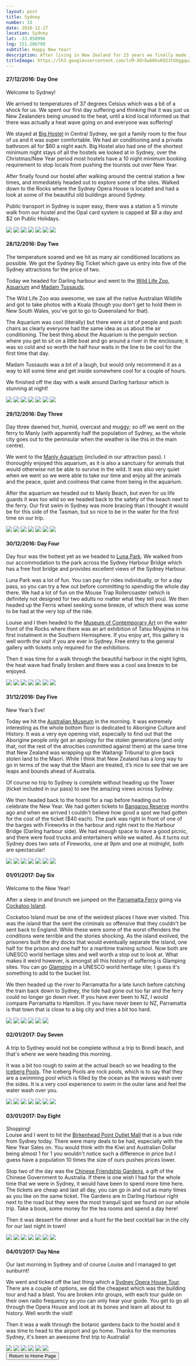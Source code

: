 ```yaml
---
layout: post
title: Sydney
number: 33
date: 2016-12-27
location: Sydney
lat: -33.858996
lng: 151.208790
subtitle: Happy New Year!
description: After living in New Zealand for 23 years we finally made it to Australia
titleImage: https://lh3.googleusercontent.com/lcM-XOrEw66huK92JtUXggquZMvzkM8FQqhvaRFg8it4lnoi-y9Zyq42EaGruRWaWNnROrObxxPjXZz-jYpRdO37LWhWnmRhy7EDKM5tLn_XQ3VxWh8VkMQOj_fhpVDEEbVrBIM1aoI=w2400
---
```



<h4>27/12/2016: Day One</h4>

Welcome to Sydney!

We arrived to temperatures of 37 degrees Celsius which was a bit of a shock for us. We spent our first day suffering and thinking that it was just us New Zealanders being unused to the heat, until a kind local informed us that there was actually a heat wave going on and everyone was suffering!

We stayed at <a target="_blank" href="http://bighostel.com/">Big Hostel</a> in Central Sydney, we got a family room to the four of us and it was super comfortable. We had air conditioning and a private bathroom all for $60 a night each. Big Hostel also had one of the shortest minimum night stays of all the hostels we looked at in Sydney, over the Christmas/New Year period most hostels have a 10 night minimum booking requirement to stop locals from pushing the tourists out over New Year.

After finally found our hostel after walking around the central station a few times, and immediately headed out to explore some of the sites. Walked down to the Rocks where the Sydney Opera House is located and had a look at some of the beautiful old buildings around Sydney. 

Public transport in Sydney is super easy, there was a station a 5 minute walk from our hostel and the Opal card system is capped at $8 a day and $2 on Public Holidays.

<img src="https://lh3.googleusercontent.com/4QfmGsEfRSV8mq4DnyMKDvo1fNDjh992SWcSn-4VDHphk8mP-HvMy4ZrQjLLJhPp-Vkgpb3_3tGKqmpFU9DqaqD5roLHCMsLByVBR9dXQHRUxm1mP7QjDFedv9DJRz_PPn8qzibQRJQ=w2400" class="image1">
<img src="https://lh3.googleusercontent.com/Hoq9jhZxrjqFdzFdcxAx91ptxypehoGBFwcLHE3NwbaHM3ENy5RMscw6Xn2hadKG58A904n63RTWSZgm6ayDcPGtowgQ1DVkb0ur2DKr6ewjNfbhfgaHCCZoAfw0feDE6DjKePD9Q_g=w2400" class="image1">
<img src="https://lh3.googleusercontent.com/zA8EDkBZnmoFXEAUwHJ3Ymtt4KlGLTJ0TEwQulglGIGNX3FNbhipT1uEJAwSaDAaxXhzRZff50_y5TTUh4U6Pt0-XWV-fcy451X2vqxmSc6QkLqic7J6ESWq6oAqUblfpNfukyIItds=w2400" class="image1">
<img src="https://lh3.googleusercontent.com/7Wjbfnq45dD0mznilXf3EQ4zqV1UmPtcwU_AFNVbGLTDFLW9nUizVG0uvoFcrloHyGez1qO3bKv157SDhw_bkk_9qY2CMN2hdERoyU4NFU6IMUiMgnm0soVPdq_cVK_90t94x03r_zI=w2400" class="image1">
<img src="https://lh3.googleusercontent.com/DhIXOO7kWsdzmUq3Qwvt3gMxKQlvcHXrIgcSazOYTSXL9wK3MzWhlKyt1uMtOqppAgW6JUqPTZ_ImXvAjc1Fz81bhrSspo3aFZWRcfVF6IscP1vnWWqCMxJfRVFQkpvktSecDihoK7I=w2400" class="image1">
<img src="https://lh3.googleusercontent.com/H0KBta57Jt_WrsU6OowrIecTlON0D9ZboQN-TF9D32zP2E08XPD3JIOiwFX0dI0H1XG5HPEZ8RH-aTg2kjPdN6njmqmCec21SFiTzpAJo_ZPqiYi3shqX7VLbW1jBWvhBGGWpdkzBAE=w2400" class="image1">
<img src="https://lh3.googleusercontent.com/5bNJemiLbgh0uIg5v2akv1JZXtUVCguiTBuLQ131WhC70e3y09RnRSNo2Mv2sc2tvjXhmtZ5_bzobarUxtfX7cX5kGx_2Do3Piu6gJR_Nojut6ir4KcP5-f4f4_wntNd1_fwLzeSnqc=w2400" class="image4">

<h4>28/12/2016: Day Two</h4>

The temperature soared and we hit as many air conditioned locations as possible. We got the Sydney Big Ticket which gave us entry into five of the Sydney attractions for the price of two. 

Today we headed for Darling harbour and went to the <a traget="_blank" href="https://www.wildlifesydney.com.au/">Wild Life Zoo</a>, <a target="_blank" href="https://www.sydneyaquarium.com.au/">Aquarium</a> and <a target="_blank" href="https://www.madametussauds.com.au/en/">Madam Tussauds</a>. 

The Wild Life Zoo was awesome, we saw all the native Australian Wildlife and got to take photos with a Koala (though you don't get to hold them in New South Wales, you've got to go to Queensland for that). 

The Aquarium was cool (literally) but there were a lot of people and push chairs as clearly everyone had the same idea as us about the air conditioning. The best thing about the Aquarium is the penguin section where you get to sit on a little boat and go around a river in the enclosure; it was so cold and so worth the half hour waits in the line to be cool for the first time that day. 

Madam Tussauds was a bit of a laugh, but would only recommend it as a way to kill some time and get inside somewhere cool for a couple of hours. 

We finished off the day with a walk around Darling harbour which is stunning at night!

<img src="https://lh3.googleusercontent.com/Tvj3v_j85krz4RH3hgAcEbs8gRFQ9FULFpjFbypn9i8avqPbHZMAKbth_JLA_urbuG_LkbrA7XGRKc2Rq6gZUYZdcW76Uu4IjEoXdXbgGicn4kIbCiJoVqP6U2DOuvZLXsyygWtv4XA=w2400" class="image1">
<img src="https://lh3.googleusercontent.com/2GPfaNKYyjcKKdMntnDT4Fv8t8mr94W495ke-e1n-nDEI2OoS_DsgD9W7QS4poP7NQwylkmuMiTxTXHX9fusQx8Cf3N2qVX4l75s8skmuR6rqqyCKGHI-cNsX2Bud2OLI08sB30ixMk=w2400" class="image1">
<img src="https://lh3.googleusercontent.com/hEIkdUj6XrJvhllIdSTmIxq4VBeqbAafX9Ht5FVLzw42duZiBgZBV8OeEELabanIQUJE-mFbrx4uiXJC5m0JauvM75nsnoKhH1dQO3ZWfa6vBU7Zhvv0BYYO3rV2YNdq7FGqS_0UqIU=w2400" class="image1">
<img src="https://lh3.googleusercontent.com/oARmmsJSJrTFsKkB5AdflOGoxd9q5I5mJTvk3CmvBNojVXbLY8bbCy5yPHreqZQCIqP72Jx2CJEt8hsClXYpWKcIRcangzbdxfJg6qc8o26WyPOSQNZaJ3BjqdvPrdDva_xajm6Ldv8=w2400" class="image1">
<img src="https://lh3.googleusercontent.com/QZ3qQTGu8Ksg-HtZyYh0SR9eQoY9nZVNQiJN0ZGZC8CULXGGnW4vKoj4PzCMr2GcvlOpf0y0wL51L7cLr1rugnxwQMWkZZj95nszPL9g_uehOpOog5DFSal82SAJizWpg8d1__152wo=w2400" class="image1">
<img src="https://lh3.googleusercontent.com/kughsahcUyN6BOFRj1MJSbe7RQ9DwUUksQqMUk5Al5RK6qz_FclHtZLg8mzwPB9flF6QBimqzlQFwh7LwUAR_BmVtolYFvQxZarv9NSP6R6Ba4uK3oqbKbpoxoQaqPDOJqtENJQns_g=w2400" class="image1">
<img src="https://lh3.googleusercontent.com/BcCSgi5ZOyE9mG6kOdWzyJlZ65SBm8cVwbztpqEJJbcgSO_InMJ1ZFwKIdag0be21dUMFxPWxOcoJ-n_W-xekEnwb6VU8NIstew6ulf7hWWZXjq1DDf_NbXNnP4oIZXPC2up5gv6ExI=w2400" class="image4">

<h4>29/12/2016: Day Three</h4>

Day three dawned hot, humid, overcast and muggy; so off we went on the ferry to Manly (with apparently half the population of Sydney, as the whole city goes out to the peninsular when the weather is like this in the main centre). 

We went to the <a target="_blank" href="https://www.sydneyaquarium.com.au/?utm_source=manlysealifesanctuary.com.au&utm_medium=referral&utm_campaign=ManlyRedirects">Manly Aquarium</a> (included in our attraction pass). I thoroughly enjoyed this aquarium, as it is also a sanctuary for animals that would otherwise not be able to survive in the wild. It was also very quiet when we went so we were able to take our time and enjoy all the animals and the peace, quiet and coolness that came from being in the aquarium.

After the aquarium we headed out to Manly Beach, but even for us life guards it was too wild so we headed back to the safety of the beach next to the ferry. Our first swim in Sydney was more bracing than I thought it would be for this side of the Tasman, but so nice to be in the water for the first time on our trip. 

<img src="https://lh3.googleusercontent.com/EUCyUgrJvMtF69eAN8wOGwJ04VnjpWM7Mhp0ZbjHCHSb-ofCJR1NCsaWh1CED5wGbSzAufKAHCXEK3Kt9yLO0Et62-x_89DsqiQol6zb-j1xCTtg-uqbWkFJ662BXbZ7to42rGa98yc=w2400" class="image1">
<img src="https://lh3.googleusercontent.com/FepwAblvGoptiFLXieBO6a0ewzg40odGTur1A0NxdE5Qy_-lVzQIcxjzfO_nA1Aa7rXf2_69QxIb96pt_a-LnEdvO8ugB_1N-tM9sKeSxzDp7kQFaul51dcoBSs0Mn2l9gFRBMQxzfk=w2400" class="image1">
<img src="https://lh3.googleusercontent.com/s7Ehe_WjFMqoN4bt5NeAawHX2bXWF5HBgtCbrnn9J6xut3BbxP9egb1FjkuVU75p-Cv03GQW4CZ6hWFv21f4AuLhhzZrG1fpDZMgqrzkv1n1_wUPPLkItFI2xeGEanGmfmpkr1lb8Wc=w2400" class="image1">
<img src="https://lh3.googleusercontent.com/NaVFctWletTVNnWaYyW9_z0EtUlOC0Liuu72U75Rh3n7GkBpErgCe5iaZh0mcK1_hlmb9JHzGlt68FwJ7QdeGMy8PxziBewWLX6LVWe5PBjzU2e_SovFIs3xU5H_uANaE-KmAKnU5Mk=w2400" class="image1">
<img src="https://lh3.googleusercontent.com/ZV0b2VapArkZ48_LOlC02QzPHped_Ej40-6cKRz7cAQeHmDQLkzuWR0C9De_Z1wLWPYHIyPCooD8E_8qADNmszv_lUwDJAzQ0l_gaJPOIonM1BmE97MqG_ht4XRhj7hryIGv1W8S2bE=w2400" class="image1">
<img src="https://lh3.googleusercontent.com/IVhWKJ5MMIadRSPTz9NBYtsByWtbEFlb97xJH_aU3hSMJGGovwUvqLd73_nbbpCEImwrguDtthaWw0Stm8HhGBKGS80uYalnlotgvsdNAPGi2UtuTpFZBpATx0bctONmRuh_65gdSHU=w2400" class="image1">
<img src="https://lh3.googleusercontent.com/99Z5l_CN8z4jpygQHYnpTp5UDwZWXdzJTbnR9-lgoMQeGSnDRTLAjBoMcVQOGOIDeuBk8kuK7aNc7n8qMAkMxFfAUM61dSnUGFAa0GAZkMxzkgutWLvqewNuC_bBJu_opM7Nupg3mc4=w2400" class="image4">

<h4>30/12/2016: Day Four</h4>

Day four was the hottest yet as we headed to <a target="_blank" href="http://www.lunaparksydney.com/">Luna Park</a>. We walked from our accommodation to the park across the Sydney Harbour Bridge which has a free foot bridge and provides excellent views of the Sydney Harbour. 

Luna Park was a lot of fun. You can pay for rides individually, or for a day pass, so you can try a few out before committing to spending the whole day there. We had a lot of fun on the Mouse Trap Rollercoaster (which is definitely not designed for two adults no matter what they tell you). We then headed up the Ferris wheel seeking some breeze, of which there was some to be had at the very top of the ride. 

Louise and I then headed to the <a target="_blank" href="https://www.mca.com.au/">Museum of Contemporary Art</a> on the water front of the Rocks where there was an art exhibition of Tatsu Miyajima in his first instalment in the Southern Hemisphere. If you enjoy art, this gallery is well worth the visit if you are ever in Sydney. Free entry to the general gallery with tickets only required for the exhibitions.

Then it was time for a walk through the beautiful harbour in the night lights, the heat wave had finally broken and there was a cool sea breeze to be enjoyed. 

<img src="https://lh3.googleusercontent.com/Bs31vPTFhQRPA0cslS2mAWKEtBYjWq6mOAn17Gq3LE5zKlddmWeDeWwwtJwu9N6zRSGsr1OZHoFG-zs091Vg1sHFtCcv_V71Lpp5X6ymvjnCRPDoJkiwurdJ4EmDqzBJj82Irr1aS7w=w2400" class="image1">
<img src="https://lh3.googleusercontent.com/43d9qBgUsr5ZonPRiDu60cUSSdBl70uuyXQy8qrUiD7BEKcYbHNIRPXCHrgHKPUM-GN9ZOQ1dBmdxnlvj2AGPRms_evY8vFzScTx7D5G7f6vxvbo0WpCpvlfRd_SfHy0dZ2uSjvOlY0=w2400" class="image1">
<img src="https://lh3.googleusercontent.com/vdI2YioXv5aLuBtm_dXBHJvW3uX6u0wg4ISrd5W6Plcepwu0wXxZmkP3DQXTZ4I50POnVSypif07p_x6WXlJe7lkMnwlIiotOcZt9G7VZQqm3mig_nki8jpJots54VrwLTgcWtrkJzk=w2400" class="image1">
<img src="https://lh3.googleusercontent.com/A9yOq6bm4p15wc6vIgUxgDALnWtneQPCF37NHpJgfCMvvb3WRWU4K3ZTuryo3VG1flp26XFqRO5Tbq4QKMPaz-fnXJH3x9QL72qoaqqWhXfdzaxGvuyRa2UMhFJ0enE9hPQW9tmnloE=w2400" class="image1">
<img src="https://lh3.googleusercontent.com/giydNXzP80kZup5ANp7v0yB53i8nHGTRhXh5Y9DYhQ8xx2rDKL_FGQ7rPBo7QntQ9QqYQL_2osOMgn--ZE4Kh3Jzjh2kH15Q-P0TLfIawGao7p4GfT3G2j2QELOXd8Fd-7wfz40UZts=w2400" class="image1">
<img src="https://lh3.googleusercontent.com/A2LEncvqIuPwfc4wC0yGQFrU58tLogUdjf_EJKAr3R6G_lL57FlREGEVIHvVcBchMAqYNAz-Jw96aWDJJELEwDvKS7EwsN3lEoJven1j_l0E0KXWOTvfPRqiCywM8SAEXwcsbaMeRX4=w2400" class="image1">
<img src="https://lh3.googleusercontent.com/o7pKqkSDoCbYlZEAk_hOf5NKBw3q0L4ycY-nx-6LNZen_aO-b7uEnE2AKzxfBEtfsfwNzKI8NHeNAzg-3ZHrG04eoH5pjT1BO1FKwiFTQ9zxOjNueav9VYJRhDpSNF6KwzszArgZ-Ig=w2400" class="image4">


<h4>31/12/2016: Day Five</h4>

New Year’s Eve!

Today we hit the <a target="_blank" href="https://australianmuseum.net.au/">Australian Museum</a> in the morning. It was extremely interesting as the whole bottom floor is dedicated to Aborigine Culture and History. It was a very eye opening visit, especially to find out that the Aborigine people only got an apology for the stolen generations (and only that, not the rest of the atrocities committed against them) at the same time that New Zealand was wrapping up the Waitangi Tribunal to give back stolen land to the Maori. While I think that New Zealand has a long way to go in terms of the way that the Maori are treated, it’s nice to see that we are leaps and bounds ahead of Australia. 

Of course no trip to Sydney is complete without heading up the Tower (ticket included in our pass) to see the amazing views across Sydney.

We then headed back to the hostel for a nap before heading out to celebrate the New Year. We had gotten tickets to <a target="_blank" href="https://www.sydneynewyearseve.com/vantage-points/barangaroo/">Bangaroo Reserve</a> months ago and when we arrived I couldn't believe how good a spot we had gotten for the cost of the ticket ($40 each). The park was right in front of one of the barges with Fireworks in the harbour and right next to the Harbour Bridge (Darling harbour side). We had enough space to have a good picnic, and there were food trucks and entertainers while we waited. As it turns out Sydney does two sets of Fireworks, one at 9pm and one at midnight, both are spectacular!

<img src="https://lh3.googleusercontent.com/ErVrB_0EZb2v8M0ABkYcxULjcZXHYtWoiCkgx5M8Myuet_sQSKmYlSUTrr74hBslVYd7T1Qxv1wjXOZyEAL7zR3TjpJAQRWbKa6eQPBOaQsAPUiysD2LoUFq3KfbvYxTVEaoTwQOPbM=w2400" class="image1">
<img src="https://lh3.googleusercontent.com/e95Ev1AFZ0uVmuv2BItb1Z9PXrSQt5lPNTfeIdqJjd5u0MmvvD7VxCX5ep7ef9QLDspZvyGdbzgTrTiGjzPKwcpuzzVQP-uCyR16ZNWQYw2itMSAsu03qgg38PrDbfJ9yWPEXtLgFGI=w2400" class="image1">
<img src="https://lh3.googleusercontent.com/BqfqRsQokD0l47yUdTpCp9y8NGuoxi_JoBnydpiX5I1fzNU6y7saCrkAttR622zPgvcbOEWmXgMwwMhyqL7IKYZpyCBHSBQkYBAeQQGz7pYubgwltd1QJlWgpZwUj3jdKYOF4NBXego=w2400" class="image1">
<img src="https://lh3.googleusercontent.com/Spa-Ld_BMmP2S4cJ-c5O2M9q6tDKeSPkGgWkVTlFtsn0QOthXtZz2zVuVi3WQrcezZ4bM_8J0culb2CZApEMNcz0Zc1NYOKw5OJE2I6CwLMJmTrRBh6zVGEJpu0ulXmth85Om9TOkvk=w2400" class="image1">
<img src="https://lh3.googleusercontent.com/whxbTYhKqqlauLEg5MIEm7Z2GNukEhc5tygD8IjVLCvUe39KzUI6_ncnqbGOkEeXDiFCR3Mfpylfw5xxCyPXoUP3dvjIhCvLxUiXVrURh7vBYmyzdYptCNLNTEp62syDu2D2RLXx-Q8=w2400" class="image1">
<img src="https://lh3.googleusercontent.com/sv3HSuJIv90eA-NHFhGiuHVp-nsKedp85V-nDrFNqsL21uQQ94cO8AOLZ2t__O18GvhV5tpHQgMjtUtLkQg0sde7hu4IWBm--kuzvVBlFmTxsmcrGCkW0gfWOMJx-4F8KMDuAbIy3F8=w2400" class="image1">
<img src="https://lh3.googleusercontent.com/30-lSiZn0uP8AzydCOW5KZhchCE-kJxTxv5h0JB8cDG_yk0eTp5t52ISum3tsBEYokoWLYPVCHRwiCsMW6v0fxsVNZvYskBB96H3qMsE4tF7HRIuvgrqA9SG7gcV6SCUsG30I_9gwBo=w2400" class="image4">

<h4>01/01/2017: Day Six</h4>

Welcome to the New Year!

After a sleep in and brunch we jumped on the <a target="_blank" href="http://www.beyondthewharf.com.au/route/parramatta-river/">Parramatta Ferry</a> going via <a target="_blank" href="http://www.cockatooisland.gov.au/">Cockatoo Island</a>. 

Cockatoo Island must be one of the weirdest places I have ever visited. This was the island that the sent the criminals so offensive that they couldn't be sent back to England. While these were some of the worst offenders the conditions were terrible and the stories shocking. As the island evolved, the prisoners built the dry docks that would eventually separate the island, one half for the prison and one half for a maritime training school. Now both are UNESCO world heritage sites and well worth a stop out to look at. What makes it weird however, is amongst all this history of suffering is Glamping sites. You can go <a target="_blank" href="http://www.cockatooisland.gov.au/stay/glamping">Glamping</a> in a UNESCO world heritage site; I guess it's something to add to the bucket list. 

We then headed up the river to Parramatta for a late lunch before catching the train back down to Sydney, the tide had gone out too far and the ferry could no longer go down river. If you have ever been to NZ, I would compare Parramatta to Hamilton. If you have never been to NZ, Parramatta is that town that is close to a big city and tries a bit too hard.

<img src="https://lh3.googleusercontent.com/irYsf7EEeCec8Z9LgZbBRQvEZWrSDlnckr6sUvfkJvhxKnno9aQq2ZUBh7l9G0EYd-NzL7-Y1BBXF_FegiRD20mpMzviEQTWAfOEKXrAbwnDoHi3nW6mEb_9bcNd5BsHbvIzHwziEJg=w2400" class="image1">
<img src="https://lh3.googleusercontent.com/X9U6ASTLGaG9E2xKA_9nNzv9lYzur7ePd9RdGooaoSx8g8JAZ9X_hTt184tZmVBrGXXUuTr8AlmmAQ36D4vgh-l2NULFgV0cmFn-56s3iPxeiRGhS72uSHf4T3fw2Ng_Q-t3mImK1sg=w2400" class="image1">
<img src="https://lh3.googleusercontent.com/QKzhsCQuQCpy_2A3icAXQIFMuryYp6Hg-i9P4AOaiW9XRoB-9gnwydl7eFzLsf_ElSQ0a38sORLX1iWaTtHP-hDxAmi8Kq5MZdae5aKePFbRKbIW64GA0cE7ND7jqJFbhOOgLsOB0cY=w2400" class="image1">
<img src="https://lh3.googleusercontent.com/IF8bi1zx908K7lv1GEumY1fAA1bm6zf_mvFDhh1DK_ffJv3I6Bid0Dlv7416raXpKUEuxPwwOBcptPyZRUYagYVobEwFqKnSr6F3JtBO112ZmRou-FoDZysm7QHy2rStaFNRZ6N30iE=w2400" class="image1">
<img src="https://lh3.googleusercontent.com/JdqrD19AUtLLg58HDApKOYQBVW0qoszLlIxwksyQVLF9hE4IMC4MgxvOkS3pyeQDRk79CEedoFt1xlhVTNQRNYfCtH7Vqj7r1etMSgjFt-pPX9180rvE9cYrJ-j470SgBziNR3lyjsY=w2400" class="image1">
<img src="https://lh3.googleusercontent.com/6VYcRtoAfkizfSuXrZlIsADdKMe06TPU6GDH4RAN1bdPUeI08--tOi6HYyPMYWPYdbJaGBzbc0-LBBoYfHMXqLJmlxUHsz0NWBzf_P0JCQDCTqLpVF6v1jS0_tAmY2H_03l3HCgGt0c=w2400" class="image1">

<h4>02/01/2017: Day Seven</h4>

A trip to Sydney would not be complete without a trip to Bondi beach, and that's where we were heading this morning.

It was a bit too rough to swim at the actual beach so we heading to the <a target="_blank" href="https://icebergs.com.au/">Iceberg Pools</a>. The Iceberg Pools are rock pools, which is to say that they are a swimming pool which is filled by the ocean as the waves wash over the sides. It is a very cool experience to swim in the outer lane and feel the water wash over you. 

<img src="https://lh3.googleusercontent.com/c942Ph3luqDRYls4RdHbRJQibfubaLtixFe0pcMB5j2Y_BpPUe-6AI54ZM3UTeeXsflnQvJ6gfxHKQ6r_PTRoO-pMYp88kb-Z6SBUcEmp1eeMJHXvVENvVtrMV_gjvMMr6LL-kuDlAI=w2400" class="image1">
<img src="https://lh3.googleusercontent.com/wWEE6s21Lx5uulffGHW5JKRsr0RbUCQdiMJRA6bWTqvsPrJ9j0tqXEbOP_wRVWJ7ilRhGbYY6jKEsiXyK1ju4X8Wi1gcqRwJJax0VdFSfHm0Sc0mSXNbe1PeWswJGAfp4gJWKXUQbhc=w2400" class="image1">
<img src="https://lh3.googleusercontent.com/jDDY5yWYmyh7nH3jBktufOb2lAR-UoitrikBRGHbMEfS4McNN3Bfb2rzZdVPzRFyZcn4bA6NnXFtu3fMinQ88lX5yXSsg-fmHpF3cxNjVhXZv4RRIZvnCrAW_AjcY2MHvKMK-XHGz-c=w2400" class="image1">
<img src="https://lh3.googleusercontent.com/wauFRDHzPtJ-MVnQcOE58WJ9oJv8Kj4pOdzEAWoxseoSB2QIXNefebX5n42DqNDlJ9lFwEhYJ16s3S0WsLDuoin0UgY3uLinaLK_p2mI9pnEulUdwZRDv6Qh2l29af7XQ1zthlKgEo4=w2400" class="image1">
<img src="https://lh3.googleusercontent.com/TSikaQjpYnYoG8E3eqdEkgVc_5r1z9Mfk5e991BBg82TpX_pJjDsq8DTWh_CFbxwOWNMEKtkY4Kxbu-Hj4uPVcZU1C8g5LJzqlWwMVgDgXVxRNkHPEzsrHh9G4QeUWT6TgR3_2Cu_p4=w2400" class="image1">
<img src="https://lh3.googleusercontent.com/AqULn7T-Vi1SaBTpiE33tVRnoDPT4-7huZYPQKBBK3Bs24JNOCJUBhv25NrmXmRBhHl3tCZmWktQD88GCOWNY7ToDUYrkm8h9-87KK7kRpc71jX0XUpu4qYoPNKV6n4Ug_uk5vyeDJI=w2400" class="image1">
<img src="https://lh3.googleusercontent.com/v7t2Y9lOJ9ioYGP2UmAxd0ZJgzpchlqX3AqlFdLJQddjuKAsiHWqj2rHAQf0VP_2UM3mtKQpibBbpbzE74KB4ZiYVgzkyQgI8IqWuhfSwEQb1RevFs757ekzA0Y3y65BYvrOf2dqJN0=w2400" class="image4">

<h4>03/01/2017: Day Eight</h4>

Shopping!<br/>
Louise and I went to hit the <a target="_blank" href="http://www.birkenheadpoint.com.au/">Birkenhead Point Outlet Mall</a> that is a bus ride from Sydney today. There were many deals to be had, especially with the New Year Sales on. You would think with the Kiwi and Australian Dollar being almost 1 for 1 you wouldn't notice such a difference in price but I guess have a population 10 times the size of ours pushes prices lower. 

Stop two of the day was the <a target="_blank" href="https://www.darlingharbour.com/things-to-do/chinese-garden-of-friendship/">Chinese Friendship Gardens</a>, a gift of the Chinese Government to Australia. If there is one wish I had for the whole time that we were in Sydney, it would have been to spend more time here. The tickets are cheap and last all day, you can go in and out as many times as you like on the same ticket. The Gardens are in Darling Harbour right next to the road but they were the most tranquil spot we found on our whole trip. Take a book, some money for the tea rooms and spend a day here!

Then it was dessert for dinner and a hunt for the best cocktail bar in the city for our last night in town!

<img src="https://lh3.googleusercontent.com/wQViiN5McnxAIyitWMPQ0ACfo9f2rhw917T8Mju9_uIfvpDEgDluwzAWfFJLYEyw6ec3gvWkNlk_3IbxhJWuWO-378bZYpKFAa108Mcwq50kzNnFFUeNZiu4xMbHHik3CVYzeKiorM4=w2400" class="image1">
<img src="https://lh3.googleusercontent.com/ZVAGQAhCy38TW4uQ7C7HDo86yR6wMdf9qKtO_fG30-6Lp7DdU7IiAS9ePYT1bJMecy9LdNBEUsBktAp4WpKAGF5ApEMEVQbp1wBbYuwMmqJryA2bX1A4Ow2JeRu7dJU-4TG9FcDZ0wg=w2400" class="image1">
<img src="https://lh3.googleusercontent.com/9hkXqEWMAFkRQl6I9_VvvWWXtziCYXJXf_5sZA7DO6jbgFRGv22zS7G4j_x5ZyyK8JhsyF3t-qEL8ykBEVxbPrBqDVzyHDm989n8OzoWovWlGAxNpambVHG_7ugQJGxNRczK_0Ml_uU=w2400" class="image1">
<img src="https://lh3.googleusercontent.com/cjHfBMayhO3AxKFsGI6aQU4sGXj5R4lA2DCHOYCeqHxO8kBfZ2xRZZIWU47tr6Kj4mQqzMe8y5bvR5pFP0GNXYK71Baqm3FjfppV9I7MVR_wbDOcqtWKSrfzJ4CPMa7YJcmfGumP0RY=w2400" class="image1">
<img src="https://lh3.googleusercontent.com/t7I4kQHoLaTxB-DPRl3m3pKKOd0tvrTb2nxEWdZtzj3idWYrp_efa8-eUfYygiZocM6ptMy-zs2dsyO2oivw7vM97C-jMF5WobELXdjLZYjUHpdI0UDKaUKP1iS-hamvnVtJsu_64UU=w2400" class="image1">
<img src="https://lh3.googleusercontent.com/Kxatd8E9_Mix5fno5XNkaVH7FmY1H6vxo5v_f9mb_sEaJ6ZCgAidgSApLNdwUU4BqVySppqwsiK2JDvNCnw3AhBj72ds95OWfDZ5HtQLUueYOO4FJ6P9EHA9gcwOHQDRF5s62riUUpM=w2400" class="image1">
<img src="https://lh3.googleusercontent.com/Vn5Qh7_PNccKaP6xW5G7G1QfksZhPApMtJSyPzDW9yodeB6gCjxMY0yS0YcLYTi4iBgKavzr2mMYE6-1-gE42nicpLLWHSl7_4fkTb4bk1PdU1CMuRPK8qcQi6geNe8PxCj-hXltSMA=w2400" class="image4">

<h4>04/01/2017: Day Nine</h4>

Our last morning in Sydney and of course Louise and I managed to get sunburnt!

We went and ticked off the last thing which a <a target="_blank" href="https://www.sydneyoperahouse.com/visit-us/tours-and-experiences/english-tour-1718.html">Sydney Opera House Tour</a>. There are a couple of options, we did the cheapest which was the building tour and had a blast. You are broken into groups, with each tour guide on their own radio frequency so you can only hear your guide. You get to go all through the Opera House and look at its bones and learn all about its history. Well worth the visit!

Then it was a walk through the botanic gardens back to the hostel and it was time to head to the airport and go home. 
Thanks for the memories Sydney, it's been an awesome first trip to Australia!

<img src="https://lh3.googleusercontent.com/jmG1ZoV_8Lp7Was8ZQIV040ebPqb3rJJRaF9wsdhIJl_o0AtzZ3RYM6niCWBY74r6G6OIv5-PywiQ6ZmhM3qajwhpgu01GQunkZr6b2DLlfzb5K4Dmrt_1AE5gMH5r1UIUlZ9SsbXxo=w2400" class="image1">
<img src="https://lh3.googleusercontent.com/_MLlKl5EXzfBYo0tzEGF6gzXJQYIiRrFvH3GdzP_bT_hSiDJ2PyoIEdbPx0TxDmNSx-ruxEOcRfS5Byaz3DgNI6ByK7nlhfs8c8OVZko3O7KubSKLoyeJd_PAe-f5c_qPBoDe1FrQ6c=w2400" class="image1">
<img src="https://lh3.googleusercontent.com/9XT9hbMj9HKVUmA0ulvVWuuOfIGPKUzy3sxARONzmTlh-mrjJ43ccuxeyokMD_LCxJg7K3GUg1vQdzAes0WeMrxhhI4lWk0suXwRgXqac3T6afs_tJnd_lXB3E4VQXKfsElqNkDcO_s=w2400" class="image1">
<img src="https://lh3.googleusercontent.com/tyNd4F0JoFD_yUxIE2fJYWZJfVAq2s-APsKSh9Hr72Qsn1MHCqxnSoRzJrXwLMqkDUm0UG6poDbgPTJCLtdw_itPH8TJCDsKWFbG9dmSPnmdeEdWR__xcWI1HPD__336GVWF1fLoH_s=w2400" class="image1">
<img src="https://lh3.googleusercontent.com/_sKzDOqE2NiICP7uNaLh9uVgN7lBM9JBONi3ix2sWPeIF72nhjMR1NA0GpjP7UyiypRCgsoBPZi1hGtySQxFSnZGy9DSbVWkdSa4V4a2SHGz2dtPSiILhpU6N0rRJVFlxRbaHLTAqK0=w2400" class="image1">
<img src="https://lh3.googleusercontent.com/05xQS46WKmyYSHG5Lt9IS9n6-soLJw2CNFVYzrZOs24LPb0V7nWO_fspNYa9Zjy8a8xrnNH4VNcqJsGyb_EecTLfHBOsmWn02LRkvqeW9_OESF16ilUDXJeh9stUBhS61hGEGyNBcPo=w2400" class="image1">

<div class="wrapper">
  <input type="button" class="button" value="Return to Home Page" onclick="self.close()">
</div>
